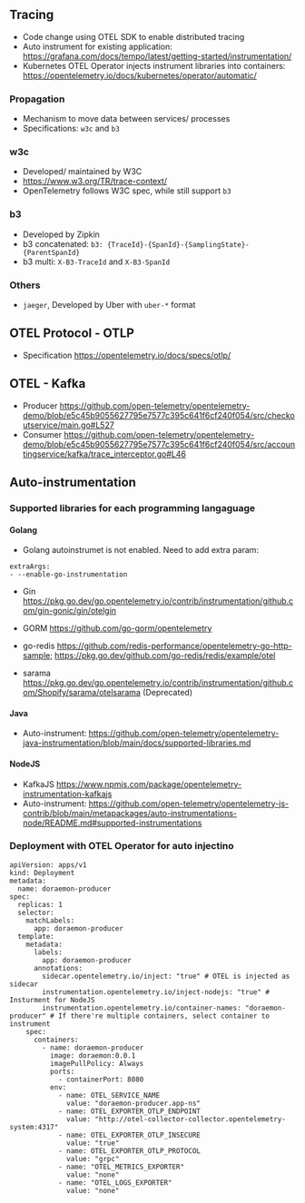 

## Tracing
* Code change using OTEL SDK to enable distributed tracing
* Auto instrument for existing application: https://grafana.com/docs/tempo/latest/getting-started/instrumentation/
* Kubernetes OTEL Operator injects instrument libraries into containers: https://opentelemetry.io/docs/kubernetes/operator/automatic/


### Propagation

* Mechanism to move data between services/ processes
* Specifications: `w3c` and `b3`  
### w3c
* Developed/ maintained by W3C
* https://www.w3.org/TR/trace-context/
* OpenTelemetry follows W3C spec, while still support `b3`

### b3
* Developed by Zipkin
* b3 concatenated: `b3: {TraceId}-{SpanId}-{SamplingState}-{ParentSpanId}`
* b3 multi: `X-B3-TraceId` and `X-B3-SpanId`

### Others
* `jaeger`, Developed by Uber with `uber-*` format

## OTEL Protocol - OTLP

* Specification https://opentelemetry.io/docs/specs/otlp/


## OTEL - Kafka
* Producer https://github.com/open-telemetry/opentelemetry-demo/blob/e5c45b9055627795e7577c395c641f6cf240f054/src/checkoutservice/main.go#L527
* Consumer https://github.com/open-telemetry/opentelemetry-demo/blob/e5c45b9055627795e7577c395c641f6cf240f054/src/accountingservice/kafka/trace_interceptor.go#L46


## Auto-instrumentation

### Supported libraries for each programming langaguage
#### Golang
* Golang autoinstrumet is not enabled. Need to add extra param: 
``` 
extraArgs:
- --enable-go-instrumentation 
```
* Gin https://pkg.go.dev/go.opentelemetry.io/contrib/instrumentation/github.com/gin-gonic/gin/otelgin

* GORM https://github.com/go-gorm/opentelemetry

* go-redis https://github.com/redis-performance/opentelemetry-go-http-sample; https://pkg.go.dev/github.com/go-redis/redis/example/otel

* sarama https://pkg.go.dev/go.opentelemetry.io/contrib/instrumentation/github.com/Shopify/sarama/otelsarama  (Deprecated)


#### Java
* Auto-instrument: https://github.com/open-telemetry/opentelemetry-java-instrumentation/blob/main/docs/supported-libraries.md
#### NodeJS
* KafkaJS https://www.npmjs.com/package/opentelemetry-instrumentation-kafkajs
* Auto-instrument:  https://github.com/open-telemetry/opentelemetry-js-contrib/blob/main/metapackages/auto-instrumentations-node/README.md#supported-instrumentations

### Deployment with OTEL Operator for auto injectino
```
apiVersion: apps/v1
kind: Deployment
metadata:
  name: doraemon-producer
spec:
  replicas: 1
  selector:
    matchLabels:
      app: doraemon-producer
  template:
    metadata:
      labels:
        app: doraemon-producer
      annotations:
        sidecar.opentelemetry.io/inject: "true" # OTEL is injected as sidecar
        instrumentation.opentelemetry.io/inject-nodejs: "true" # Insturment for NodeJS
        instrumentation.opentelemetry.io/container-names: "doraemon-producer" # If there're multiple containers, select container to instrument
    spec:
      containers:
        - name: doraemon-producer
          image: doraemon:0.0.1
          imagePullPolicy: Always
          ports:
            - containerPort: 8080         
          env:
            - name: OTEL_SERVICE_NAME
              value: "doraemon-producer.app-ns"
            - name: OTEL_EXPORTER_OTLP_ENDPOINT
              value: "http://otel-collector-collector.opentelemetry-system:4317"
            - name: OTEL_EXPORTER_OTLP_INSECURE
              value: "true"
            - name: OTEL_EXPORTER_OTLP_PROTOCOL
              value: "grpc"
            - name: "OTEL_METRICS_EXPORTER"
              value: "none"
            - name: "OTEL_LOGS_EXPORTER"
              value: "none"
            
```            